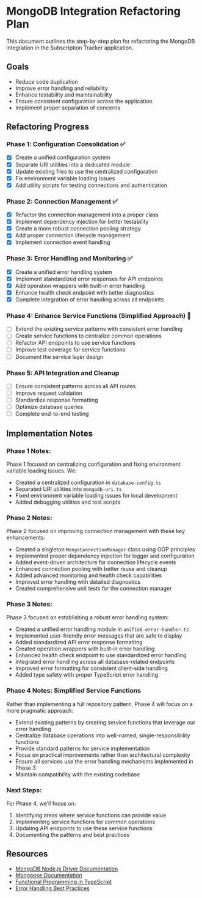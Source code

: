 # MongoDB Integration Refactoring Plan

This document outlines the step-by-step plan for refactoring the MongoDB integration in the Subscription Tracker application.

## Goals

- Reduce code duplication
- Improve error handling and reliability
- Enhance testability and maintainability
- Ensure consistent configuration across the application
- Implement proper separation of concerns

## Refactoring Progress

### Phase 1: Configuration Consolidation ✅

- [x] Create a unified configuration system
- [x] Separate URI utilities into a dedicated module
- [x] Update existing files to use the centralized configuration
- [x] Fix environment variable loading issues
- [x] Add utility scripts for testing connections and authentication

### Phase 2: Connection Management ✅

- [x] Refactor the connection management into a proper class
- [x] Implement dependency injection for better testability
- [x] Create a more robust connection pooling strategy
- [x] Add proper connection lifecycle management
- [x] Implement connection event handling

### Phase 3: Error Handling and Monitoring ✅

- [x] Create a unified error handling system
- [x] Implement standardized error responses for API endpoints
- [x] Add operation wrappers with built-in error handling
- [x] Enhance health check endpoint with better diagnostics
- [x] Complete integration of error handling across all endpoints

### Phase 4: Enhance Service Functions (Simplified Approach) 🔄

- [ ] Extend the existing service patterns with consistent error handling
- [ ] Create service functions to centralize common operations
- [ ] Refactor API endpoints to use service functions
- [ ] Improve test coverage for service functions
- [ ] Document the service layer design

### Phase 5: API Integration and Cleanup

- [ ] Ensure consistent patterns across all API routes
- [ ] Improve request validation
- [ ] Standardize response formatting
- [ ] Optimize database queries
- [ ] Complete end-to-end testing

## Implementation Notes

### Phase 1 Notes:

Phase 1 focused on centralizing configuration and fixing environment variable loading issues. We:
- Created a centralized configuration in `database-config.ts`
- Separated URI utilities into `mongodb-uri.ts`
- Fixed environment variable loading issues for local development
- Added debugging utilities and test scripts

### Phase 2 Notes:

Phase 2 focused on improving connection management with these key enhancements:
- Created a singleton `MongoConnectionManager` class using OOP principles
- Implemented proper dependency injection for logger and configuration
- Added event-driven architecture for connection lifecycle events
- Enhanced connection pooling with better reuse and cleanup
- Added advanced monitoring and health check capabilities
- Improved error handling with detailed diagnostics
- Created comprehensive unit tests for the connection manager

### Phase 3 Notes:

Phase 3 focused on establishing a robust error handling system:
- Created a unified error handling module in `unified-error-handler.ts`
- Implemented user-friendly error messages that are safe to display
- Added standardized API error response formatting
- Created operation wrappers with built-in error handling
- Enhanced health check endpoint to use standardized error handling
- Integrated error handling across all database-related endpoints
- Improved error formatting for consistent client-side handling
- Added type safety with proper TypeScript error handling

### Phase 4 Notes: Simplified Service Functions

Rather than implementing a full repository pattern, Phase 4 will focus on a more pragmatic approach:

- Extend existing patterns by creating service functions that leverage our error handling
- Centralize database operations into well-named, single-responsibility functions
- Provide standard patterns for service implementation
- Focus on practical improvements rather than architectural complexity
- Ensure all services use the error handling mechanisms implemented in Phase 3
- Maintain compatibility with the existing codebase

### Next Steps:

For Phase 4, we'll focus on:
1. Identifying areas where service functions can provide value
2. Implementing service functions for common operations
3. Updating API endpoints to use these service functions
4. Documenting the patterns and best practices

## Resources

- [MongoDB Node.js Driver Documentation](https://mongodb.github.io/node-mongodb-native/)
- [Mongoose Documentation](https://mongoosejs.com/docs/)
- [Functional Programming in TypeScript](https://www.typescriptlang.org/docs/handbook/typescript-in-5-minutes-func.html)
- [Error Handling Best Practices](https://developer.mozilla.org/en-US/docs/Web/JavaScript/Reference/Statements/try...catch)
